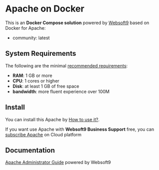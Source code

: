 # Apache on Docker  

This is an **Docker Compose solution** powered by [Websoft9](https://www.websoft9.com) based on Docker for Apache:


 - community:  latest


## System Requirements

The following are the minimal [recommended requirements](https://github.com/apache/docker#recommended-system-requirements):

* **RAM**: 1 GB or more
* **CPU**: 1 cores or higher
* **Disk**: at least 1 GB of free space
* **bandwidth**: more fluent experience over 100M  

## Install

You can install this Apache by [How to use it?](https://github.com/Websoft9/docker-library#how-to-use-it).   

If you want use Apache with **Websoft9 Business Support** free, you can [subscribe Apache](https://www.websoft9.com/apps) on Cloud platform

## Documentation

[Apache Administrator Guide](https://support.websoft9.com/docs/apache) powered by Websoft9